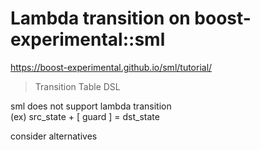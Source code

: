 # Lambda transition on boost-experimental::sml

<https://boost-experimental.github.io/sml/tutorial/>
> Transition Table DSL

sml does not support lambda transition  
(ex) src_state + [ guard ] = dst_state  

consider alternatives
